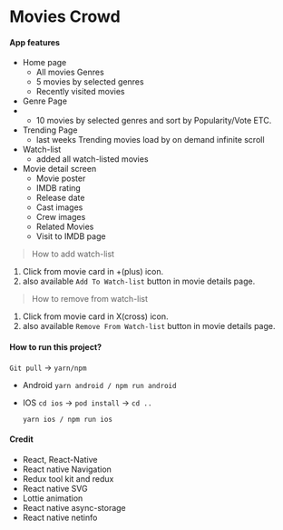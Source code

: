 # Movies Crowd

#### App features
- Home page
	- All movies Genres
	- 5 movies by selected genres
	- Recently visited movies
- Genre Page
- 	 - 10 movies by selected genres and sort by Popularity/Vote ETC.
- Trending Page
	- last weeks Trending movies load by on demand infinite scroll
- Watch-list
	- added all watch-listed movies
- Movie detail screen
	- Movie poster
	- 	IMDB rating
	- 	Release date
	- 	Cast images
	- 	Crew images
	- 	Related Movies
	- Visit to IMDB page
	
> How to add watch-list
1. Click from movie card in +(plus) icon.
1. also available `Add To Watch-list` button in movie details page.

> How to remove from watch-list
1. Click from movie card in X(cross) icon.
1. also available `Remove From Watch-list` button in movie details page.


#### How to run this project?

`Git pull` -> `yarn/npm`
- Android
	`yarn android / npm run android`
- IOS
	`cd ios` -> `pod install` -> `cd ..`
	
	`yarn ios / npm run ios`

#### Credit
- React, React-Native
- React native Navigation
- Redux tool kit and redux
- React native SVG
- Lottie animation
- React native async-storage
- React native netinfo

